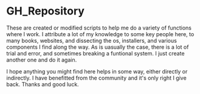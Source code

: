 GH_Repository
=============
These are created or modified scripts to help me do a variety of functions where I work. I attribute a lot of my knowledge to some key people here, to many books, websites, and dissecting the os, installers, and various components I find along the way. As is uasually the case, there is a lot of trial and error, and sometimes breaking a funtional system. I just create another one and do it again.

I hope anything you might find here helps in some way, either directly or indirectly. I have benefitted from the community and it's only right I give back. Thanks and good luck.

